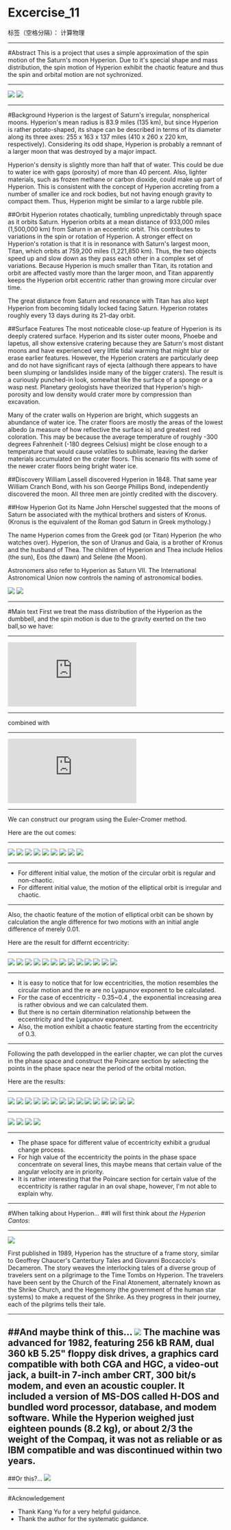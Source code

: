 ﻿# Excercise_11

标签（空格分隔）： 计算物理

---

#Abstract
This is a project that uses a simple approximation of the spin motion of the Saturn's moon Hyperion.
Due to it's special shape and mass distribution, the spin motion of Hyperion exhibit the chaotic feature and thus the spin and orbital motion are not sychronized.

---
![](https://github.com/Rob1nTian/computationalphysics_N2014301020052/blob/master/Excercise_11/saturn.jpg)
![](https://github.com/Rob1nTian/computationalphysics_N2014301020052/blob/master/Excercise_11/hyperion.jpg)

---
#Background
Hyperion is the largest of Saturn's irregular, nonspherical moons. Hyperion's mean radius is 83.9 miles (135 km), but since Hyperion is rather potato-shaped, its shape can be described in terms of its diameter along its three axes: 255 x 163 x 137 miles (410 x 260 x 220 km, respectively). Considering its odd shape, Hyperion is probably a remnant of a larger moon that was destroyed by a major impact.

Hyperion's density is slightly more than half that of water. This could be due to water ice with gaps (porosity) of more than 40 percent. Also, lighter materials, such as frozen methane or carbon dioxide, could make up part of Hyperion. This is consistent with the concept of Hyperion accreting from a number of smaller ice and rock bodies, but not having enough gravity to compact them. Thus, Hyperion might be similar to a large rubble pile.

##Orbit
Hyperion rotates chaotically, tumbling unpredictably through space as it orbits Saturn. Hyperion orbits at a mean distance of 933,000 miles (1,500,000 km) from Saturn in an eccentric orbit. This contributes to variations in the spin or rotation of Hyperion. A stronger effect on Hyperion's rotation is that it is in resonance with Saturn's largest moon, Titan, which orbits at 759,200 miles (1,221,850 km). Thus, the two objects speed up and slow down as they pass each other in a complex set of variations. Because Hyperion is much smaller than Titan, its rotation and orbit are affected vastly more than the larger moon, and Titan apparently keeps the Hyperion orbit eccentric rather than growing more circular over time.

The great distance from Saturn and resonance with Titan has also kept Hyperion from becoming tidally locked facing Saturn. Hyperion rotates roughly every 13 days during its 21-day orbit.

##Surface Features
The most noticeable close-up feature of Hyperion is its deeply cratered surface. Hyperion and its sister outer moons, Phoebe and Iapetus, all show extensive cratering because they are Saturn's most distant moons and have experienced very little tidal warming that might blur or erase earlier features. However, the Hyperion craters are particularly deep and do not have significant rays of ejecta (although there appears to have been slumping or landslides inside many of the bigger craters). The result is a curiously punched-in look, somewhat like the surface of a sponge or a wasp nest. Planetary geologists have theorized that Hyperion's high-porosity and low density would crater more by compression than excavation.

Many of the crater walls on Hyperion are bright, which suggests an abundance of water ice. The crater floors are mostly the areas of the lowest albedo (a measure of how reflective the surface is) and greatest red coloration. This may be because the average temperature of roughly -300 degrees Fahrenheit (-180 degrees Celsius) might be close enough to a temperature that would cause volatiles to sublimate, leaving the darker materials accumulated on the crater floors. This scenario fits with some of the newer crater floors being bright water ice.

##Discovery
William Lassell discovered Hyperion in 1848. That same year William Cranch Bond, with his son George Phillips Bond, independently discovered the moon. All three men are jointly credited with the discovery.

##How Hyperion Got its Name
John Herschel suggested that the moons of Saturn be associated with the mythical brothers and sisters of Kronus. (Kronus is the equivalent of the Roman god Saturn in Greek mythology.)

The name Hyperion comes from the Greek god (or Titan) Hyperion (he who watches over). Hyperion, the son of Uranus and Gaia, is a brother of Kronus and the husband of Thea. The children of Hyperion and Thea include Helios (the sun), Eos (the dawn) and Selene (the Moon).

Astronomers also refer to Hyperion as Saturn VII. The International Astronomical Union now controls the naming of astronomical bodies.

![](https://github.com/Rob1nTian/computationalphysics_N2014301020052/blob/master/Excercise_11/hyperion_surface.png)
![](https://github.com/Rob1nTian/computationalphysics_N2014301020052/blob/master/Excercise_11/hyperion_parameter.png)

---
#Main text
First we treat the mass distribution of the Hyperion as the dumbbell, and the spin motion is due to the gravity exerted on the two ball,so we have:

---
![](http://latex.codecogs.com/gif.latex?%5Cfrac%7Bd%5Comega%7D%7Bdt%7D%5Capprox%20-%20%5Cfrac%7B3GM_%7BSat%7D%7D%7Br_c%5E5%7D%28x_csin%5Ctheta-y_ccos%5Ctheta%29%28x_ccos%5Ctheta&plus;y_csin%5Ctheta%29)

---
combined with

---
![](http://latex.codecogs.com/gif.latex?v_1%3D%5Csqrt%7B%5Cfrac%7BGM_%7BSat%7D%281-e%29%7D%7Ba%281&plus;e%29%7D%7D%3D%5Csqrt%7BGM_%7BSat%7D%281-e%29%7D)

---
We can construct our program using the Euler-Cromer method.

Here are the out comes:

---
![](https://github.com/Rob1nTian/computationalphysics_N2014301020052/blob/master/Excercise_11/1.png)
![](https://github.com/Rob1nTian/computationalphysics_N2014301020052/blob/master/Excercise_11/2.png)
![](https://github.com/Rob1nTian/computationalphysics_N2014301020052/blob/master/Excercise_11/3.png)
![](https://github.com/Rob1nTian/computationalphysics_N2014301020052/blob/master/Excercise_11/4.png)
![](https://github.com/Rob1nTian/computationalphysics_N2014301020052/blob/master/Excercise_11/5.png)
![](https://github.com/Rob1nTian/computationalphysics_N2014301020052/blob/master/Excercise_11/6.png)
![](https://github.com/Rob1nTian/computationalphysics_N2014301020052/blob/master/Excercise_11/7.png)
![](https://github.com/Rob1nTian/computationalphysics_N2014301020052/blob/master/Excercise_11/8.png)
![](https://github.com/Rob1nTian/computationalphysics_N2014301020052/blob/master/Excercise_11/9.png)

---
+ For different initial value, the motion of the circular orbit is regular and non-chaotic.
+ For different initial value, the motion of the elliptical orbit is irregular and chaotic.

---
Also, the chaotic feature of the motion of elliptical orbit can be shown by calculation the angle difference for two motions with an initial angle difference of merely 0.01.

Here are the result for differnt eccentricity:

---
![](https://github.com/Rob1nTian/computationalphysics_N2014301020052/blob/master/Excercise_11/e-1.png)
![](https://github.com/Rob1nTian/computationalphysics_N2014301020052/blob/master/Excercise_11/e-2.png)
![](https://github.com/Rob1nTian/computationalphysics_N2014301020052/blob/master/Excercise_11/e-3.png)
![](https://github.com/Rob1nTian/computationalphysics_N2014301020052/blob/master/Excercise_11/e-35.png)
![](https://github.com/Rob1nTian/computationalphysics_N2014301020052/blob/master/Excercise_11/e-36.png)
![](https://github.com/Rob1nTian/computationalphysics_N2014301020052/blob/master/Excercise_11/e-37.png)
![](https://github.com/Rob1nTian/computationalphysics_N2014301020052/blob/master/Excercise_11/e-38.png)
![](https://github.com/Rob1nTian/computationalphysics_N2014301020052/blob/master/Excercise_11/e-39.png)
![](https://github.com/Rob1nTian/computationalphysics_N2014301020052/blob/master/Excercise_11/e-4-10.png)
![](https://github.com/Rob1nTian/computationalphysics_N2014301020052/blob/master/Excercise_11/e-4-3.png)
![](https://github.com/Rob1nTian/computationalphysics_N2014301020052/blob/master/Excercise_11/e-5-10.png)
![](https://github.com/Rob1nTian/computationalphysics_N2014301020052/blob/master/Excercise_11/e-5-25.png)
![](https://github.com/Rob1nTian/computationalphysics_N2014301020052/blob/master/Excercise_11/e-6.png)

---
+ It is easy to notice that for low eccentricities, the motion resembles the circular motion and the re are no Lyapunov exponent to be calculated.
+ For the case of eccentricity - 0.35~0.4 , the exponential increasing area is rather obvious and we can calculated them.
+ But there is no certain ditermination relationship between the eccentricity and the Lyapunov exponent.
+ Also, the motion exhibit a chaotic feature starting from the eccentricity of 0.3.

---
Following the path developped in the earlier chapter, we can plot the curves in the phase space and construct the Poincare section by selecting the points in the phase space near the period of the orbital motion.

Here are the results:

---
![](https://github.com/Rob1nTian/computationalphysics_N2014301020052/blob/master/Excercise_11/ps-001.png)
![](https://github.com/Rob1nTian/computationalphysics_N2014301020052/blob/master/Excercise_11/ps-003.png)
![](https://github.com/Rob1nTian/computationalphysics_N2014301020052/blob/master/Excercise_11/ps-01.png)
![](https://github.com/Rob1nTian/computationalphysics_N2014301020052/blob/master/Excercise_11/ps-02.png)
![](https://github.com/Rob1nTian/computationalphysics_N2014301020052/blob/master/Excercise_11/ps-03.png)
![](https://github.com/Rob1nTian/computationalphysics_N2014301020052/blob/master/Excercise_11/ps-0355.png)
![](https://github.com/Rob1nTian/computationalphysics_N2014301020052/blob/master/Excercise_11/ps-0357.png)
![](https://github.com/Rob1nTian/computationalphysics_N2014301020052/blob/master/Excercise_11/ps-036.png)
![](https://github.com/Rob1nTian/computationalphysics_N2014301020052/blob/master/Excercise_11/ps-04.png)
![](https://github.com/Rob1nTian/computationalphysics_N2014301020052/blob/master/Excercise_11/ps-05.png)
![](https://github.com/Rob1nTian/computationalphysics_N2014301020052/blob/master/Excercise_11/ps-06.png)
![](https://github.com/Rob1nTian/computationalphysics_N2014301020052/blob/master/Excercise_11/ps-07.png)
![](https://github.com/Rob1nTian/computationalphysics_N2014301020052/blob/master/Excercise_11/ps-08.png)
![](https://github.com/Rob1nTian/computationalphysics_N2014301020052/blob/master/Excercise_11/ps-09.png)
![](https://github.com/Rob1nTian/computationalphysics_N2014301020052/blob/master/Excercise_11/ps-099.png)

---
![](https://github.com/Rob1nTian/computationalphysics_N2014301020052/blob/master/Excercise_11/poincare-03.png)
![](https://github.com/Rob1nTian/computationalphysics_N2014301020052/blob/master/Excercise_11/poincare-035.png)
![](https://github.com/Rob1nTian/computationalphysics_N2014301020052/blob/master/Excercise_11/poincare-037.png)
![](https://github.com/Rob1nTian/computationalphysics_N2014301020052/blob/master/Excercise_11/poincare-099.png)

---
+ The phase space for different value of eccentricity exhibit a grudual change process.
+ For high value of the eccentricity the points in the phase space concentrate on several lines, this maybe means that certain value of the angular velocity are in priority.
+ It is rather interesting that the Poincare section for certain value of the eccentricity is rather ragular in an oval shape, however, I'm not able to explain why.

---
#When talking about Hyperion...
##I will first think about _the Hyperion Cantos_:

---
![](https://github.com/Rob1nTian/computationalphysics_N2014301020052/blob/master/Excercise_11/hyperion_cantos.gif)

First published in 1989, Hyperion has the structure of a frame story, similar to Geoffrey Chaucer's Canterbury Tales and Giovanni Boccaccio's Decameron. The story weaves the interlocking tales of a diverse group of travelers sent on a pilgrimage to the Time Tombs on Hyperion. The travelers have been sent by the Church of the Final Atonement, alternately known as the Shrike Church, and the Hegemony (the government of the human star systems) to make a request of the Shrike. As they progress in their journey, each of the pilgrims tells their tale.

---
##And maybe think of this...
![](https://github.com/Rob1nTian/computationalphysics_N2014301020052/blob/master/Excercise_11/hyperion_computer.jpg)
The machine was advanced for 1982, featuring 256 kB RAM, dual 360 kB 5.25" floppy disk drives, a graphics card compatible with both CGA and HGC, a video-out jack, a built-in 7-inch amber CRT, 300 bit/s modem, and even an acoustic coupler. It included a version of MS-DOS called H-DOS and bundled word processor, database, and modem software. While the Hyperion weighed just eighteen pounds (8.2 kg), or about 2/3 the weight of the Compaq, it was not as reliable or as IBM compatible and was discontinued within two years.
---
##Or this?...
![](https://github.com/Rob1nTian/computationalphysics_N2014301020052/blob/master/Excercise_11/hyperion_ship.jpg)

---
#Acknowledgement
+ Thank Kang Yu for a very helpful guidance.
+ Thank the author for the systematic guidance.




